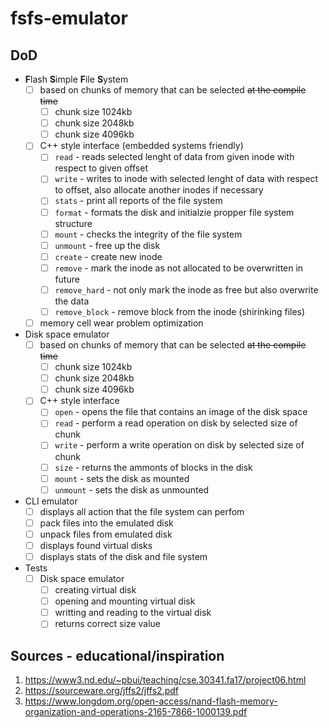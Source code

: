 # fsfs-emulator

## DoD
- **F**lash **S**imple **F**ile **S**ystem
  - [ ] based on chunks of memory that can be selected ~~at the compile time~~
    - [ ] chunk size 1024kb
    - [ ] chunk size 2048kb
    - [ ] chunk size 4096kb
  - [ ] C++ style interface (embedded systems friendly)
    - [ ] `read` - reads selected lenght of data from given inode with respect to given offset
    - [ ] `write` - writes to inode with selected lenght of data with respect to offset, also allocate another inodes if necessary
    - [ ] `stats` - print all reports of the file system 
    - [ ] `format` - formats the disk and initialzie propper file system structure
    - [ ] `mount` - checks the integrity of the file system
    - [ ] `unmount` - free up the disk
    - [ ] `create` - create new inode
    - [ ] `remove` - mark the inode as not allocated to be overwritten in future
    - [ ] `remove_hard` - not only mark the inode as free but also overwrite the data
    - [ ] `remove_block` - remove block from the inode (shirinking files)
  - [ ] memory cell wear problem optimization
- Disk space emulator
  - [ ] based on chunks of memory that can be selected ~~at the compile time~~
    - [ ] chunk size 1024kb
    - [ ] chunk size 2048kb
    - [ ] chunk size 4096kb
  - [ ] C++ style interface
    - [ ] `open` - opens the file that contains an image of the disk space
    - [ ] `read` - perform a read operation on disk by selected size of chunk
    - [ ] `write` - perform a write operation on disk by selected size of chunk
    - [ ] `size` - returns the ammonts of blocks in the disk
    - [ ] `mount` - sets the disk as mounted
    - [ ] `unmount` - sets the disk as unmounted
- CLI emulator
  - [ ] displays all action that the file system can perfom
  - [ ] pack files into the emulated disk
  - [ ] unpack files from emulated disk
  - [ ] displays found virtual disks
  - [ ] displays stats of the disk and file system
- Tests
  - [ ] Disk space emulator
    - [ ] creating virtual disk
    - [ ] opening and mounting virtual disk
    - [ ] writting and reading to the virtual disk
    - [ ] returns correct size value

## Sources - educational/inspiration
1. https://www3.nd.edu/~pbui/teaching/cse.30341.fa17/project06.html
2. https://sourceware.org/jffs2/jffs2.pdf
3. https://www.longdom.org/open-access/nand-flash-memory-organization-and-operations-2165-7866-1000139.pdf